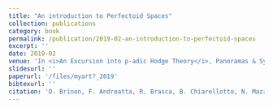 ```yaml
---
title: "An introduction to Perfectoid Spaces"
collection: publications
category: book
permalink: /publication/2019-02-an-introduction-to-perfectoid-spaces
excerpt: ''
date: 2019-02
venue: 'In <i>An Excursion into p-adic Hodge Theory</i>, Panoramas & Synthèses 54, SMF, 207–265'
slidesurl: ''
paperurl: '/files/myart?_2019'
bibtexurl: ''
citation: 'O. Brinon, F. Andreatta, R. Brasca, B. Chiarellotto, N. Mazzari, S. Panozzo & M. A. Seveso (2019). &quot;An introduction to Perfectoid Spaces.&quot; In <i>An Excursion into p-adic Hodge Theory: from foundations to recent trends</i>, pp. 207–265.'
---
```

